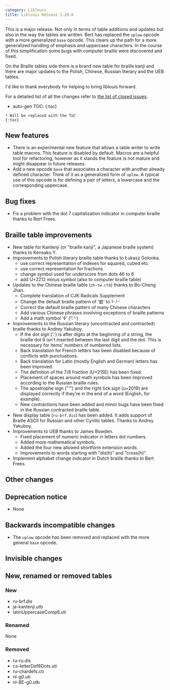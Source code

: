 ```yaml
---
category: Liblouis
title: Liblouis Release 3.20.0
---
```


This is a major release. Not only in terms of table additions and updates but also in the way the tables are written. Bert has replaced the `uplow` opcode with a more generalized `base` opcode. This clears up the path for a more generalized handling of emphasis and uppercase characters. In the course of this simplification some bugs with computer braille were discovered and fixed.

On the Braille tables side there is a brand new table for braille kanji and there are major updates to the Polish, Chinese, Russian literary and the UEB tables.

I\'d like to thank everybody for helping to bring liblouis forward.

For a detailed list of all the changes refer to [the list of closed issues](https://github.com/liblouis/liblouis/milestone/30?closed=1).

* auto-gen TOC:
{:toc}


```{=markdown}
* Will be replaced with the ToC
{:toc}
```

New features
------------

-   There is an experimental new feature that allows a table writer to write table macros. This feature is disabled by default. Macros are a helpful tool for refactoring, however as it stands the feature is not mature and might disappear in future releases.
-   Add a new opcode `base` that associates a character with another already defined character. Think of it as a generalized form of `uplow`. A typical use of this opcode is for defining a pair of letters, a lowercase and the corresponding uppercase.

Bug fixes
---------

-   Fix a problem with the dot 7 capitalization indicator in computer braille thanks to Bert Frees.

Braille table improvements
--------------------------

-   New table for Kantenji (or \"braille kanji\", a Japanese braille system) thanks to Kensaku Y.
-   Improvements to Polish literary braille table thanks to Łukasz Golonka.
    -   use correct representation of indexes for squared, cubed etc.
    -   use correct representation for fractions
    -   change symbol used for underscore from dots 46 to 6
    -   add U+2212 minus symbol (also to computer braille table)
-   Updates to the Chinese braille table (`zh-tw.ctb`) thanks to Bo-Cheng Jhan.
    -   Complete translation of CJK Radicals Supplement
    -   Change the default braille pattern of \'蛤\' to ⠗⠜⠂
    -   Correct the default braille pattern of many Chinese characters
    -   Add various Chinese phrases involving exceptions of braille patterns
    -   Add a math symbol \'◊\' (⠫⠓)
-   Improvements to the Russian literary (uncontracted and contracted) braille thanks to Andrey Yakuboy.
    -   If the dot sign (\'.\') is after digits at the beginning of a string, the braille dot 6 isn\'t inserted between the last digit and the dot. This is necessary for items\' numbers of numbered lists.
    -   Back translation for French letters has been disabled because of conflicts with punctuations.
    -   Back translation for Latin (mostly English and German) letters has been improved.
    -   The definition of the 7/8 fraction (U+215E) has been fixed.
    -   Placement of spaces around math symbols has been improved according to the Russian braille rules.
    -   The apostrophe sign (\"\'\") and the right tick sign (u+2019) are displayed correctly if they\'re in the end of a word (English, for example).
    -   New contractions have been added and minor bugs have been fixed in the Russian contracted braille table.
-   New display table (`ru-brf.dis`) has been added. It adds support of Braille ASCII for Russian and other Cyrillic tables. Thanks to Andrey Yakuboy.
-   Improvements to UEB thanks to James Bowden.
    -   Fixed placement of numeric indicator in letters dot numbers.
    -   Added more mathematical symbols.
    -   Added the four new allowed shortform extension words.
    -   Improvements to words starting with \"dis(h)\" and \"cross(h)\".
-   Implement alphabet change indicator in Dutch braille thanks to Bert Frees.

Other changes
-------------

Deprecation notice
------------------

-   None

Backwards incompatible changes
------------------------------

-   The `uplow` opcode has been removed and replaced with the more general `base` opcode.

Invisible changes
-----------------

New, renamed or removed tables
------------------------------

### New

-   ru-brf.dis
-   ja-kantenji.utb
-   latinUppercaseComp6.uti

### Renamed

None

### Removed

-   ru-ru.dis
-   cs-letterDef8Dots.uti
-   ru-chardefs.cti
-   nl-g0.uti
-   nl-BE-g0.utb
